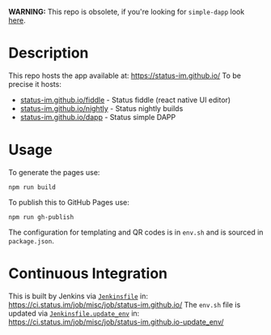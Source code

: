 __WARNING:__ This repo is obsolete, if you're looking for `simple-dapp` look [here](https://github.com/status-im/simple-dapp).

# Description

This repo hosts the app available at: https://status-im.github.io/
To be precise it hosts:

* [status-im.github.io/fiddle](https://status-im.github.io/fiddle) - Status fiddle (react native UI editor)
* [status-im.github.io/nightly](https://status-im.github.io/nightly) - Status nightly builds
* [status-im.github.io/dapp](https://status-im.github.io/dapp) - Status simple DAPP

# Usage

To generate the pages use:
```
npm run build
```
To publish this to GitHub Pages use:
```
npm run gh-publish
```
The configuration for templating and QR codes is in `env.sh` and is sourced in `package.json`.

# Continuous Integration

This is built by Jenkins via [`Jenkinsfile`](./ci/Jenkinsfile) in:
https://ci.status.im/job/misc/job/status-im.github.io/
The `env.sh` file is updated via [`Jenkinsfile.update_env`](./ci/Jenkinsfile.update_env) in:
https://ci.status.im/job/misc/job/status-im.github.io-update_env/
